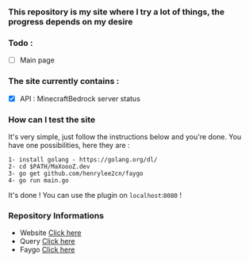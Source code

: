 ### This repository is my site where I try a lot of things, the progress depends on my desire

### Todo :

- [ ] Main page

### The site currently contains :

- [x] API : MinecraftBedrock server status

### How can I test the site

It's very simple, just follow the instructions below and you're done. You have one possibilities, here they are :

```
1- install golang - https://golang.org/dl/
2- cd $PATH/MaXoooZ.dev
3- go get github.com/henrylee2cn/faygo
4- go run main.go
```

It's done ! You can use the plugin on `localhost`:`8080` !

### Repository Informations

- Website [Click here](https://maxoooz.dev/)
- Query [Click here](https://github.com/SpencerSharkey/gomc)
- Faygo [Click here](https://github.com/henrylee2cn/faygo)
